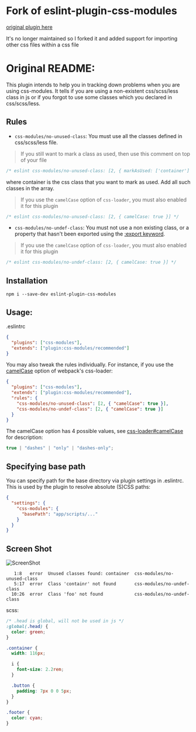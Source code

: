 # Fork of eslint-plugin-css-modules

[original plugin here](https://github.com/atfzl/eslint-plugin-css-modules)

It's no longer maintained so I forked it and added support for importing other css files within a css file

# Original README:

This plugin intends to help you in tracking down problems when you are using css-modules. It tells if you are using a non-existent css/scss/less class in js or if you forgot to use some classes which you declared in css/scss/less.

## Rules

- `css-modules/no-unused-class`: You must use all the classes defined in css/scss/less file.

> If you still want to mark a class as used, then use this comment on top of your file

```js
/* eslint css-modules/no-unused-class: [2, { markAsUsed: ['container'] }] */
```

where container is the css class that you want to mark as used.
Add all such classes in the array.

> If you use the `camelCase` option of `css-loader`, you must also enabled it for this plugin

```js
/* eslint css-modules/no-unused-class: [2, { camelCase: true }] */
```

- `css-modules/no-undef-class`: You must not use a non existing class, or a property that hasn't been exported using the [:export keyword](https://github.com/css-modules/icss#export).

> If you use the `camelCase` option of `css-loader`, you must also enabled it for this plugin

```js
/* eslint css-modules/no-undef-class: [2, { camelCase: true }] */
```

## Installation

```
npm i --save-dev eslint-plugin-css-modules
```

## Usage:

.eslintrc

```json
{
  "plugins": ["css-modules"],
  "extends": ["plugin:css-modules/recommended"]
}
```

You may also tweak the rules individually. For instance, if you use the [camelCase](https://github.com/webpack-contrib/css-loader#camelcase) option of webpack's css-loader:

```json
{
  "plugins": ["css-modules"],
  "extends": ["plugin:css-modules/recommended"],
  "rules": {
    "css-modules/no-unused-class": [2, { "camelCase": true }],
    "css-modules/no-undef-class": [2, { "camelCase": true }]
  }
}
```

The camelCase option has 4 possible values, see [css-loader#camelCase](https://github.com/webpack-contrib/css-loader#camelcase) for description:

```js
true | "dashes" | "only" | "dashes-only";
```

## Specifying base path

You can specify path for the base directory via plugin settings in .eslintrc. This is used by the plugin to resolve absolute (S)CSS paths:

```json
{
  "settings": {
    "css-modules": {
      "basePath": "app/scripts/..."
    }
  }
}
```

## Screen Shot

![ScreenShot](https://raw.githubusercontent.com/atfzl/eslint-plugin-css-modules/master/screenshots/screenshot3.png)

```
   1:8   error  Unused classes found: container  css-modules/no-unused-class
   5:17  error  Class 'containr' not found       css-modules/no-undef-class
  10:26  error  Class 'foo' not found            css-modules/no-undef-class
```

scss:

```scss
/* .head is global, will not be used in js */
:global(.head) {
  color: green;
}

.container {
  width: 116px;

  i {
    font-size: 2.2rem;
  }

  .button {
    padding: 7px 0 0 5px;
  }
}

.footer {
  color: cyan;
}
```
